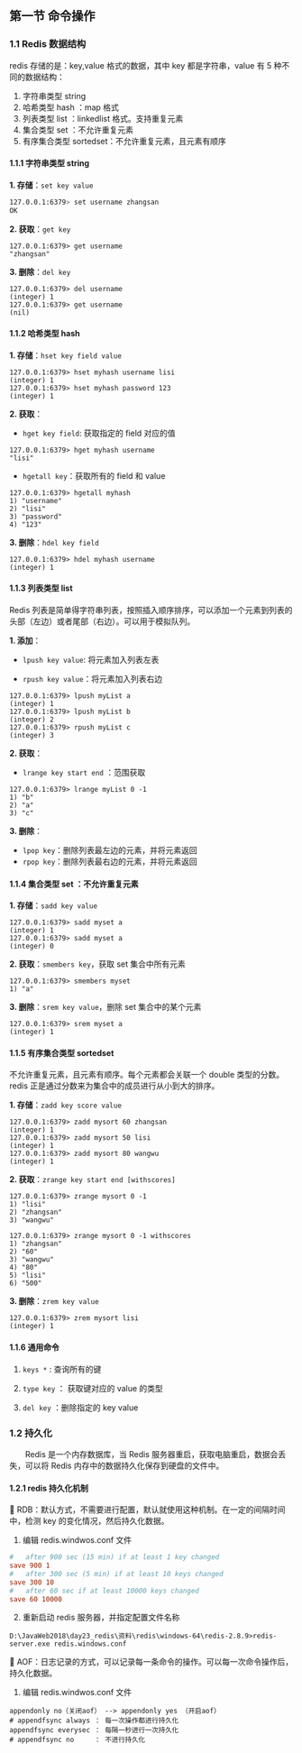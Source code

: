 ## 第一节 命令操作

### 1.1 Redis 数据结构

redis 存储的是：key,value 格式的数据，其中 key 都是字符串，value 有 5 种不同的数据结构：

1) 字符串类型 string
2) 哈希类型 hash ：map 格式  
3) 列表类型 list ：linkedlist 格式。支持重复元素
4) 集合类型 set ：不允许重复元素
5) 有序集合类型 sortedset：不允许重复元素，且元素有顺序

#### 1.1.1 字符串类型 string

**1. 存储**：`set key value`

```bash
127.0.0.1:6379> set username zhangsan
OK
```

**2. 获取**：`get key`

```shell
127.0.0.1:6379> get username
"zhangsan"
```
			
**3. 删除**：`del key`

```shell
127.0.0.1:6379> del username
(integer) 1
127.0.0.1:6379> get username
(nil)
```


#### 1.1.2 哈希类型 hash


**1. 存储**：`hset key field value`

```shell
127.0.0.1:6379> hset myhash username lisi
(integer) 1
127.0.0.1:6379> hset myhash password 123
(integer) 1
```

**2. 获取**： 

* `hget key field`: 获取指定的 field 对应的值

```shell
127.0.0.1:6379> hget myhash username
"lisi"
```

* `hgetall key`：获取所有的 field 和 value

```shell
127.0.0.1:6379> hgetall myhash
1) "username"
2) "lisi"
3) "password"
4) "123"
```
				
**3. 删除**：`hdel key field`

```shell
127.0.0.1:6379> hdel myhash username
(integer) 1
```



#### 1.1.3 列表类型 list

Redis 列表是简单得字符串列表，按照插入顺序排序，可以添加一个元素到列表的头部（左边）或者尾部（右边）。可以用于模拟队列。

**1. 添加**：

* `lpush key value`: 将元素加入列表左表
	
* `rpush key value`：将元素加入列表右边

```shell	
127.0.0.1:6379> lpush myList a
(integer) 1
127.0.0.1:6379> lpush myList b
(integer) 2
127.0.0.1:6379> rpush myList c
(integer) 3
```

**2. 获取**：

* `lrange key start end` ：范围获取

```shell
127.0.0.1:6379> lrange myList 0 -1
1) "b"
2) "a"
3) "c"
```

**3. 删除**：

* `lpop key`：删除列表最左边的元素，并将元素返回
* `rpop key`：删除列表最右边的元素，并将元素返回



#### 1.1.4 集合类型 set ：不允许重复元素

**1. 存储**：`sadd key value`

```shell
127.0.0.1:6379> sadd myset a
(integer) 1
127.0.0.1:6379> sadd myset a
(integer) 0
```

**2. 获取**：`smembers key`，获取 set 集合中所有元素

```shell
127.0.0.1:6379> smembers myset
1) "a"
```

**3. 删除**：`srem key value`，删除 set 集合中的某个元素	

```shell
127.0.0.1:6379> srem myset a
(integer) 1
```



#### 1.1.5 有序集合类型 sortedset   

不允许重复元素，且元素有顺序。每个元素都会关联一个 double 类型的分数。redis 正是通过分数来为集合中的成员进行从小到大的排序。

**1. 存储**：`zadd key score value`

```shell
127.0.0.1:6379> zadd mysort 60 zhangsan
(integer) 1
127.0.0.1:6379> zadd mysort 50 lisi
(integer) 1
127.0.0.1:6379> zadd mysort 80 wangwu
(integer) 1
```

**2. 获取**：`zrange key start end [withscores]`

```shell
127.0.0.1:6379> zrange mysort 0 -1
1) "lisi"
2) "zhangsan"
3) "wangwu"

127.0.0.1:6379> zrange mysort 0 -1 withscores
1) "zhangsan"
2) "60"
3) "wangwu"
4) "80"
5) "lisi"
6) "500"
```

**3. 删除**：`zrem key value`

```shell
127.0.0.1:6379> zrem mysort lisi
(integer) 1
```

#### 1.1.6 通用命令

1. `keys *` : 查询所有的键

2. `type key` ： 获取键对应的 value 的类型

3. `del key` ：删除指定的 key value 


### 1.2 持久化

&emsp;&emsp;Redis 是一个内存数据库，当 Redis 服务器重启，获取电脑重启，数据会丢失，可以将 Redis 内存中的数据持久化保存到硬盘的文件中。


#### 1.2.1 redis 持久化机制

🍒 RDB：默认方式，不需要进行配置，默认就使用这种机制。在一定的间隔时间中，检测 key 的变化情况，然后持久化数据。

1. 编辑 redis.windwos.conf 文件

```conf
#   after 900 sec (15 min) if at least 1 key changed
save 900 1
#   after 300 sec (5 min) if at least 10 keys changed
save 300 10
#   after 60 sec if at least 10000 keys changed
save 60 10000
```
				
2. 重新启动 redis 服务器，并指定配置文件名称

```
D:\JavaWeb2018\day23_redis\资料\redis\windows-64\redis-2.8.9>redis-server.exe redis.windows.conf	
```			

🍒 AOF：日志记录的方式，可以记录每一条命令的操作。可以每一次命令操作后，持久化数据。

1. 编辑 redis.windwos.conf 文件

```
appendonly no（关闭aof） --> appendonly yes （开启aof）
# appendfsync always ： 每一次操作都进行持久化
appendfsync everysec ： 每隔一秒进行一次持久化
# appendfsync no	 ： 不进行持久化
```
  
    